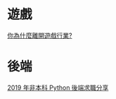 # 遊戲
[你為什麼離開遊戲行業?](https://www.ptt.cc/bbs/GameDesign/M.1437671046.A.35A.html?fbclid=IwAR2MY0OxfTJA9_MJmv3gH8QqgExofBWl5qM_AnUabBtTBmlMohMOdVedCks)
# 後端
[2019 年非本科 Python 後端求職分享](https://zoejoyuliao.medium.com/2019-%E9%9D%9E%E6%9C%AC%E7%A7%91-python-%E5%BE%8C%E7%AB%AF%E6%B1%82%E8%81%B7%E5%88%86%E4%BA%AB-f7b77e84f832)